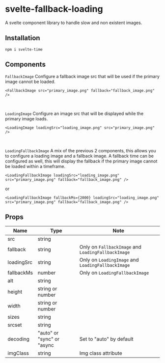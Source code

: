 # svelte-fallback-loading

A svelte component library to handle slow and non existent images.

## Installation

`npm i svelte-time`

## Components

`FallbackImage` Configure a fallback image src that will be used if the primary image cannot be loaded.

```
<FallbackImage src="primary_image.png" fallback="fallback_image.png" />
```

<br>

`LoadingImage` Configure an image src that will be displayed while the primary image loads.

```
<LoadingImage loadingSrc="loading_image.png" src="primary_image.png" />
```

<br>

`LoadingFallbackImage` A mix of the previous 2 components, this allows you to configure a loading image and a fallback image. A fallback time can be configured as well, this will display the fallback if the primary image cannot be loaded within a timeframe.

```
<LoadingFallbackImage loadingSrc="loading_image.png" src="primary_image.png" fallback="fallback_image.png" />
```

or

```
<LoadingFallbackImage fallbackMs={2000} loadingSrc="loading_image.png" src="primary_image.png" fallback="fallback_image.png" />
```

## Props

| Name       | Type                       | Note                                               |
| ---------- | -------------------------- | -------------------------------------------------- |
| src        | string                     |                                                    |
| fallback   | string                     | Only on `FallbackImage` and `LoadingFallbackImage` |
| loadingSrc | string                     | Only on `LoadingImage` and `LoadingFallbackImage`  |
| fallbackMs | number                     | Only on `LoadingFallbackImage`                     |
| alt        | string                     |                                                    |
| height     | string or number           |                                                    |
| width      | string or number           |                                                    |
| sizes      | string                     |                                                    |
| srcset     | string                     |                                                    |
| decoding   | "auto" or "sync" or "async | Set to "auto" by default                           |
| imgClass   | string                     | Img class attribute                                |

